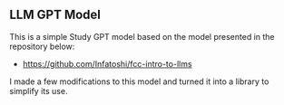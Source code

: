 ## LLM GPT Model

This is a simple Study GPT model based on the model presented in the repository below:
- https://github.com/Infatoshi/fcc-intro-to-llms

I made a few modifications to this model and turned it into a library to simplify its use.
